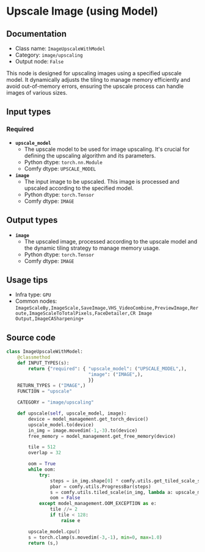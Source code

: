 # Upscale Image (using Model)
## Documentation
- Class name: `ImageUpscaleWithModel`
- Category: `image/upscaling`
- Output node: `False`

This node is designed for upscaling images using a specified upscale model. It dynamically adjusts the tiling to manage memory efficiently and avoid out-of-memory errors, ensuring the upscale process can handle images of various sizes.
## Input types
### Required
- **`upscale_model`**
    - The upscale model to be used for image upscaling. It's crucial for defining the upscaling algorithm and its parameters.
    - Python dtype: `torch.nn.Module`
    - Comfy dtype: `UPSCALE_MODEL`
- **`image`**
    - The input image to be upscaled. This image is processed and upscaled according to the specified model.
    - Python dtype: `torch.Tensor`
    - Comfy dtype: `IMAGE`
## Output types
- **`image`**
    - The upscaled image, processed according to the upscale model and the dynamic tiling strategy to manage memory usage.
    - Python dtype: `torch.Tensor`
    - Comfy dtype: `IMAGE`
## Usage tips
- Infra type: `GPU`
- Common nodes: `ImageScaleBy,ImageScale,SaveImage,VHS_VideoCombine,PreviewImage,Reroute,ImageScaleToTotalPixels,FaceDetailer,CR Image Output,ImageCASharpening+`


## Source code
```python
class ImageUpscaleWithModel:
    @classmethod
    def INPUT_TYPES(s):
        return {"required": { "upscale_model": ("UPSCALE_MODEL",),
                              "image": ("IMAGE",),
                              }}
    RETURN_TYPES = ("IMAGE",)
    FUNCTION = "upscale"

    CATEGORY = "image/upscaling"

    def upscale(self, upscale_model, image):
        device = model_management.get_torch_device()
        upscale_model.to(device)
        in_img = image.movedim(-1,-3).to(device)
        free_memory = model_management.get_free_memory(device)

        tile = 512
        overlap = 32

        oom = True
        while oom:
            try:
                steps = in_img.shape[0] * comfy.utils.get_tiled_scale_steps(in_img.shape[3], in_img.shape[2], tile_x=tile, tile_y=tile, overlap=overlap)
                pbar = comfy.utils.ProgressBar(steps)
                s = comfy.utils.tiled_scale(in_img, lambda a: upscale_model(a), tile_x=tile, tile_y=tile, overlap=overlap, upscale_amount=upscale_model.scale, pbar=pbar)
                oom = False
            except model_management.OOM_EXCEPTION as e:
                tile //= 2
                if tile < 128:
                    raise e

        upscale_model.cpu()
        s = torch.clamp(s.movedim(-3,-1), min=0, max=1.0)
        return (s,)

```

